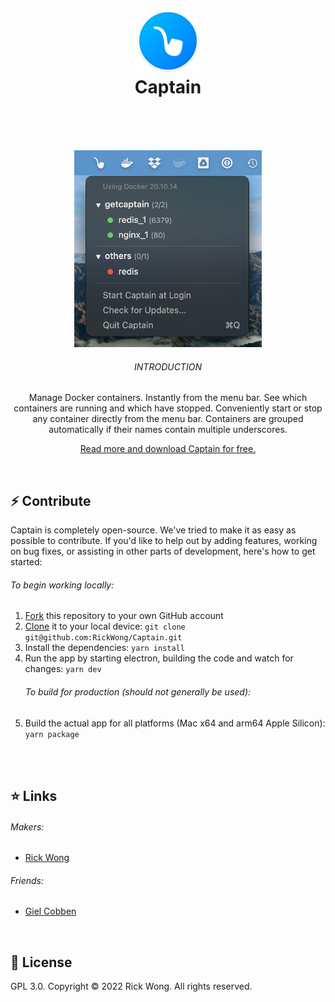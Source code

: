 <h1 align="center">
  <img src="https://github.com/RickWong/Captain/blob/10.0.0-rc/public/Icon.png?v=2" width="100" alt="icon" draggable="false"><br>
  Captain
  <br>
  <br>
</h1>

<br>

<p align="center">  
  <img src="https://github.com/RickWong/Captain/blob/main/github_cover.png?v=2" width="300" alt="cover" draggable="false"><br>
  <h6 align="center">INTRODUCTION</h6>
  <p align="center">Manage Docker containers. Instantly from the menu bar. See which containers are running and which have stopped. Conveniently start or stop any container directly from the menu bar. Containers are grouped automatically if their names contain multiple underscores.</p>
  <p align="center"><a href="https://getcaptain.co">Read more and download Captain for free.</a></p>
</p>

<br>

## ⚡️ Contribute

Captain is completely open-source. We've tried to make it as easy as possible to
contribute. If you'd like to help out by adding features, working on bug fixes,
or assisting in other parts of development, here's how to get started:

###### To begin working locally:

1. [Fork](https://help.github.com/articles/fork-a-repo/) this repository to your
   own GitHub account
2. [Clone](https://help.github.com/articles/cloning-a-repository/) it to your
   local device: `git clone git@github.com:RickWong/Captain.git`
3. Install the dependencies: `yarn install`
4. Run the app by starting electron, building the code and watch for changes:
   `yarn dev`
   ###### To build for production (should not generally be used):
5. Build the actual app for all platforms (Mac x64 and arm64 Apple Silicon): `yarn package`

<br>

<br>

## ⭐️ Links

###### Makers:

* [Rick Wong](https://github.com/RickWong)

###### Friends:

* [Giel Cobben](https://github.com/gielcobben)

<br>

## 🔑 License

GPL 3.0. Copyright © 2022 Rick Wong. All rights reserved.
